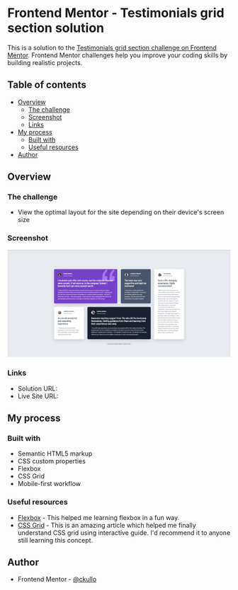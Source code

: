 # Frontend Mentor - Testimonials grid section solution

This is a solution to the [Testimonials grid section challenge on Frontend Mentor](https://www.frontendmentor.io/challenges/testimonials-grid-section-Nnw6J7Un7). Frontend Mentor challenges help you improve your coding skills by building realistic projects. 

## Table of contents

- [Overview](#overview)
  - [The challenge](#the-challenge)
  - [Screenshot](#screenshot)
  - [Links](#links)
- [My process](#my-process)
  - [Built with](#built-with)
  - [Useful resources](#useful-resources)
- [Author](#author)

## Overview

### The challenge

- View the optimal layout for the site depending on their device's screen size

### Screenshot

![](./screenshot.jpg)

### Links

- Solution URL: [](https://github.com/ckullo/FeM-Testimonial-Grid)
- Live Site URL: []([https://your-live-site-url.com](https://ckullo.github.io/FeM-Testimonial-Grid/))

## My process

### Built with

- Semantic HTML5 markup
- CSS custom properties
- Flexbox
- CSS Grid
- Mobile-first workflow

### Useful resources

- [Flexbox](https://mastery.games/flexboxzombies/) - This helped me learning flexbox in a fun way.
- [CSS Grid](https://www.joshwcomeau.com/css/interactive-guide-to-grid/) - This is an amazing article which helped me finally understand CSS grid using interactive guide. I'd recommend it to anyone still learning this concept.

## Author

- Frontend Mentor - [@ckullo](https://www.frontendmentor.io/profile/ckullo)
